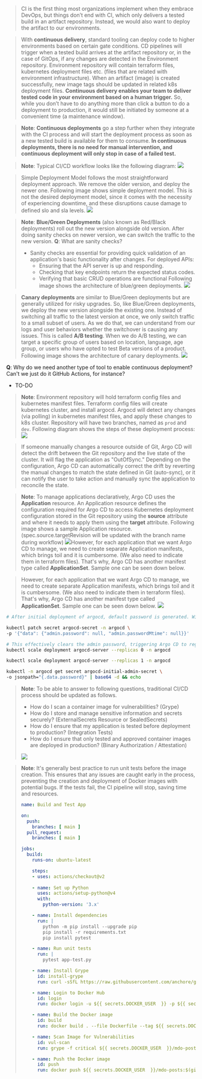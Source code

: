 > CI is the first thing most organizations implement when they embrace DevOps, but things don’t end with CI, which only delivers a tested build in an artifact repository. Instead, we would also want to deploy the artifact to our environments.
> 

> With **continuous delivery**, standard tooling can deploy code to higher environments based on certain gate conditions. CD pipelines will trigger when a tested build arrives at the artifact repository or, in the case of GitOps, if any changes are detected in the Environment repository. Environment repository will contain terraform files, kubernetes deployment files etc. (files that are related with environment infrastructure). When an artifact (image) is created successfully, new image tags should be updated in related k8s deployment files. **Continuous delivery enables your team to deliver tested code in your environment based on a human trigger.** So, while you don’t have to do anything more than click a button
> to do a deployment to production, it would still be initiated by someone at a convenient time (a maintenance window).
> 

> **Note**: **Continuous deployments** go a step further when they integrate with the CI process and will start the deployment process as soon as a new tested build is available for them to consume. **In continuous deployments, there is no need for manual intervention, and continuous deployment will only stop in case of a failed test.**
> 

> **Note**: Typical CI/CD workflow looks like the following diagram:
> ![](attachment/d0f67c297ec434a6249aa9a309399873.png)
> 

> Simple Deployment Model follows the most straightforward deployment approach. We remove the older version, and deploy the newer one. Following image shows simple deployment model. This is not the desired deployment model, since it comes with the necessity of experiencing downtime, and these disruptions cause damage to defined slo and sla levels.
> ![](attachment/da35ae4883d9bc2007db3e059fabf716.png)
> 

> **Note**: **Blue/Green Deployments** (also known as Red/Black deployments) roll out the new version alongside old version. After doing sanity checks on newer version, we can switch the traffic to the new version.
> **Q**: What are sanity checks?
> * Sanity checks are essential for providing quick validation of an application's basic functionality after changes. For deployed APIs:
> 	* Ensuring that the API server is up and responding.
> 	- Checking that key endpoints return the expected status codes.
> 	- Verifying that basic CRUD operations are functional
> Following image shows the architecture of blue/green deployments.
> ![](attachment/74ae60d6d66e015127a84938e8955843.png)
> 

>  **Canary deployments** are similar to Blue/Green deployments but are generally utilized for risky upgrades. So, like Blue/Green deployments, we deploy the new version alongside the existing one. Instead of switching all traffic to the latest version at once, we only switch traffic to a small subset of users. As we do that, we can understand from our logs and user behaviors whether the switchover is causing any issues. This is called **A/B testing**. When we do A/B testing, we can target a specific group of users based on location, language, age group, or users who have opted to test Beta versions of a product. Following image shows the architecture of canary deployments.
> ![](attachment/0aab37e268ab00464c0f086916bf73e2.png)
> 

**Q**: Why do we need another type of tool to enable continuous deployment? Can't we just do it GitHub Actions, for instance?
* TO-DO


> **Note**: Environment repository will hold terraform config files and kubernetes manifest files. Terraform config files will create kubernetes cluster, and install argocd. Argocd will detect any changes (via polling) in kubernetes manifest files, and apply these changes to k8s cluster. Repository will have two branches, named as `prod` and `dev`. Following diagram shows the steps of these deployment process:
> ![](attachment/3daa29a1474f4d9b21e5ab58cd25e692.png)
> 

> If someone manually changes a resource outside of Git, Argo CD will detect the drift between the Git repository and the live state of the cluster. It will flag the application as "OutOfSync." Depending on the configuration, Argo CD can automatically correct the drift by reverting the manual changes to match the state defined in Git (auto-sync), or it can notify the user to take action and manually sync the application to reconcile the state.

> **Note**: To manage applications declaratively, Argo CD uses the **Application** resource. An Application resource defines the configuration required for Argo CD to access Kubernetes deployment configuration stored in the Git repository using the **source** attribute and where it needs to apply them using the **target** attribute. Following image shows a sample Application resource. (spec.source.targetRevision will be updated with the branch name during workflow)
> ![](attachment/6d34453f507a1b94607a49afe61d2ffe.png)However, for each application that we want Argo CD to manage, we need to create separate Application manifests, which brings toil and it is cumbersome. (We also need to indicate them in terraform files). That's why, Argo CD has another manifest type called **ApplicationSet**. Sample one can be seen down below.

> However, for each application that we want Argo CD to manage, we need to create separate Application manifests, which brings toil and it is cumbersome. (We also need to indicate them in terraform files). That's why, Argo CD has another manifest type called **ApplicationSet**. Sample one can be seen down below.
> ![](attachment/04c3cdb39bd4aba804ba618e3d6e8801.png)
> 
> 

```bash
# After initial deployment of argocd, default password is generated. With these commands, we are creating new password for the log-in.

kubectl patch secret argocd-secret -n argocd \
-p '{"data": {"admin.password": null, "admin.passwordMtime": null}}'

# This effectively clears the admin password, triggering Argo CD to regenerate it the next time the `argocd-server` starts.
kubectl scale deployment argocd-server --replicas 0 -n argocd

kubectl scale deployment argocd-server --replicas 1 -n argocd

kubectl -n argocd get secret argocd-initial-admin-secret \
-o jsonpath="{.data.password}" | base64 -d && echo

```

> 
> **Note**: To be able to answer to following questions, traditional CI/CD process should be updated as follows.
> * How do I scan a container image for vulnerabilities? (Grype)
> * How do I store and manage sensitive information and secrets securely? (ExternalSecrets Resource or SealedSecrets)
> * How do I ensure that my application is tested before deployment to production? (Integration Tests)
> * How do I ensure that only tested and approved container images are deployed in production? (Binary Authorization / Attestation)
> 
> ![](attachment/e6b171a3776c0538e35fc8ab3077cda9.png)

> **Note**: It's generally best practice to run unit tests before the image creation. This ensures that any issues are caught early in the process, preventing the creation and deployment of Docker images with potential bugs. If the tests fail, the CI pipeline will stop, saving time and resources.
> 
> ```yaml
> name: Build and Test App
> 
> on:
>   push:
>     branches: [ main ]
>   pull_request:
>     branches: [ main ]
> 
> jobs:
>   build:
>     runs-on: ubuntu-latest
> 
>     steps:
>     - uses: actions/checkout@v2
>     
>     - name: Set up Python
>       uses: actions/setup-python@v4
>       with:
>         python-version: '3.x'
> 
>     - name: Install dependencies
>       run: |
>         python -m pip install --upgrade pip
>         pip install -r requirements.txt
>         pip install pytest
> 
>     - name: Run unit tests
>       run: |
>         pytest app-test.py
> 
>     - name: Install Grype
>       id: install-grype
>       run: curl -sSfL https://raw.githubusercontent.com/anchore/grype/main/install.sh | sh -s -- -b /usr/local/bin
> 
>     - name: Login to Docker Hub
>       id: login
>       run: docker login -u ${{ secrets.DOCKER_USER  }} -p ${{ secrets.DOCKER_PASSWORD }}
> 
>     - name: Build the Docker image
>       id: build
>       run: docker build . --file Dockerfile --tag ${{ secrets.DOCKER_USER  }}/mdo-posts:$(git rev-parse --short "$GITHUB_SHA")
> 
>     - name: Scan Image for Vulnerabilities
>       id: vul-scan
>       run: grype -f critical ${{ secrets.DOCKER_USER  }}/mdo-posts:$(git rev-parse --short "$GITHUB_SHA")
> 
>     - name: Push the Docker image
>       id: push
>       run: docker push ${{ secrets.DOCKER_USER  }}/mdo-posts:$(git rev-parse --short "$GITHUB_SHA")
> ```



